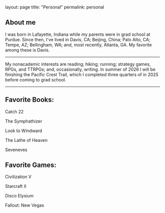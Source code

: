 layout: page
title: "Personal"
permalink: personal

## About me
I was born in Lafayette, Indiana while my parents were in grad school at Purdue. 
Since then, I've lived in Davis, CA; Beijing, China; Palo Alto, CA; Tempe, AZ; Bellingham, WA; and, most recently, Atlanta, GA. My favorite among these is Davis.

---

My nonacademic interests are reading; hiking; running; strategy games, RPGs, and TTRPGs; and, occasionally, writing. In summer of 2026 I will be finishing the Pacific Crest Trail, which I completed three quarters of in 2025 before coming to grad school.

---

## Favorite Books:
Catch 22

The Symphathizer

Look to Windward

The Lathe of Heaven

Seveneves

## Favorite Games:
Civilization V

Starcraft II

Disco Elysium

Fallout: New Vegas


